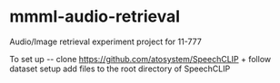 # mmml-audio-retrieval
Audio/Image retrieval experiment project for 11-777

To set up -- 
clone https://github.com/atosystem/SpeechCLIP + follow dataset setup
add files to the root directory of SpeechCLIP
